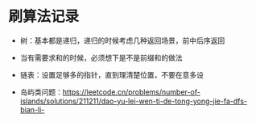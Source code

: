 # 刷算法记录
- 树：基本都是递归，递归的时候考虑几种返回场景，前中后序返回

- 当有需要求和的时候，必须想下是不是前缀和的做法

- 链表：设置足够多的指针，直到理清楚位置，不要在意多设

- 岛屿类问题：https://leetcode.cn/problems/number-of-islands/solutions/211211/dao-yu-lei-wen-ti-de-tong-yong-jie-fa-dfs-bian-li-